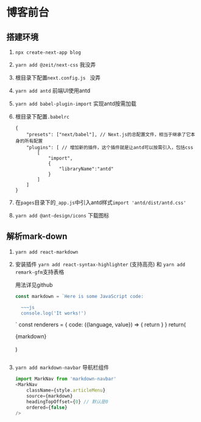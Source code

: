 # 博客前台

## 搭建环境

1. `npx create-next-app blog` 

2. `yarn add @zeit/next-css`  我没弄

3. 根目录下配置`next.config.js ` 没弄

4. `yarn add antd`  前端UI使用antd

5. `yarn add babel-plugin-import`  实现antd按需加载

6. 根目录下配置`.babelrc`

   ~~~
   {
       "presets": ["next/babel"], // Next.js的总配置文件，相当于继承了它本身的所有配置
       "plugins": [ // 增加新的插件，这个插件就是让antd可以按需引入，包括css
           [
               "import",
               {
                   "libraryName":"antd"
               }
           ]
       ]
   }
   ~~~

7. 在`pages`目录下的`_app.js`中引入antd样式`import 'antd/dist/antd.css'`

8. `yarn add @ant-design/icons`  下载图标



## 解析mark-down

1. `yarn add react-markdown`

2. 安装插件 `yarn add react-syntax-highlighter` (支持高亮) 和 `yarn add remark-gfm`支持表格

   用法详见github

   ~~~js
   const markdown = `Here is some JavaScript code:
   
     ~~~js
     console.log('It works!')
     ~~~
     `
     const renderers = {
       code: ({language, value}) => {
         return <SyntaxHighlighter style={dark} language={language} children={value} />
       }
     }
     return(
     	<div>
       	<ReactMarkdown renderers={renderers} plugins={[gfm]}>
               {markdown}
   		</ReactMarkdown>  
       </div>    
     )
   ~~~

3. `yarn add markdown-navbar` 导航栏组件

   ~~~js
   import MarkNav from 'markdown-navbar'
   <MarkNav
       className={style.articleMenu}
       source={markdown}
       headingTopOffset={0} // 默认是0
       ordered={false}
   />
   ~~~

   